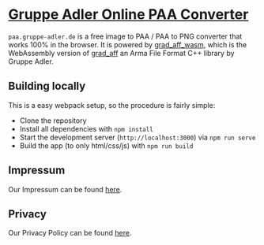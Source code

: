# [Gruppe Adler Online PAA Converter](https://paa.gruppe-adler.de)
`paa.gruppe-adler.de` is a free image to PAA / PAA to PNG converter that works 100% in the browser. It is powered by [grad_aff_wasm](https://github.com/gruppe-adler/grad_aff_wasm), which is the WebAssembly version of [grad_aff](https://github.com/gruppe-adler/grad_aff) an Arma File Format C++ library by Gruppe Adler.

## Building locally
This is a easy webpack setup, so the procedure is fairly simple:
- Clone the repository
- Install all dependencies with `npm install`
- Start the development server (`http://localhost:3000`) via `npm run serve`
- Build the app (to only html/css/js) with `npm run build`

## Impressum
Our Impressum can be found [here](/impressum.md).

## Privacy
Our Privacy Policy can be found [here](/privacy-policy.md).
